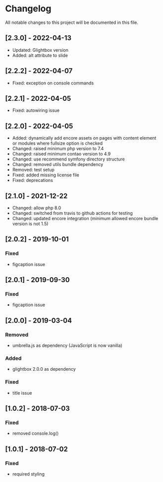 # Changelog
All notable changes to this project will be documented in this file.

## [2.3.0] - 2022-04-13
- Updated: Glightbox version
- Added: alt attribute to slide

## [2.2.2] - 2022-04-07
- Fixed: exception on console commands

## [2.2.1] - 2022-04-05
- Fixed: autowiring issue

## [2.2.0] - 2022-04-05
- Added: dynamically add encore assets on pages with content element or modules where fullsize option is checked
- Changed: raised minimum php version to 7.4
- Changed: raised minimum contao version to 4.9
- Changed: use recommend symfony directory structure 
- Changed: removed utils bundle dependency
- Removed: test setup
- Fixed: added missing license file
- Fixed: deprecations

## [2.1.0] - 2021-12-22
- Changed: allow php 8.0
- Changed: switched from travis to github actions for testing
- Changed: updated encore integration (minimum allowed encore bundle version is not 1.5)

## [2.0.2] - 2019-10-01

### Fixed
- figcaption issue

## [2.0.1] - 2019-09-30

### Fixed
- figcaption issue

## [2.0.0] - 2019-03-04

### Removed
- umbrella.js as dependency (JavaScript is now vanilla)

### Added
- glightbox 2.0.0 as dependency

### Fixed
- title issue

## [1.0.2] - 2018-07-03

### Fixed
- removed console.log()

## [1.0.1] - 2018-07-02

### Fixed
- required styling
